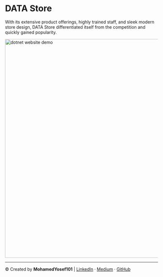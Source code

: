 # DATA Store
With its extensive product offerings, highly trained staff, and sleek modern store design, DATA Store differentiated itself from the competition and quickly gained popularity.

<img src="https://github.com/mohamedyosef101/data-store/assets/118842452/50a78bc9-6a53-41e9-af2a-0b7ed8e067b8" alt="dotnet website demo" width="720">


<hr>

<p>
&copy; Created by <b>MohamedYosef101</b> | 
	<a href="https://linkedin.com/in/mohamedyosef101">LinkedIn</a> &centerdot;
	<a href="https://medium.com/in/@mohamedyosef101">Medium</a> &centerdot;
	<a href="https://github.com/mohamedyosef101">GitHub</a>
</p>
